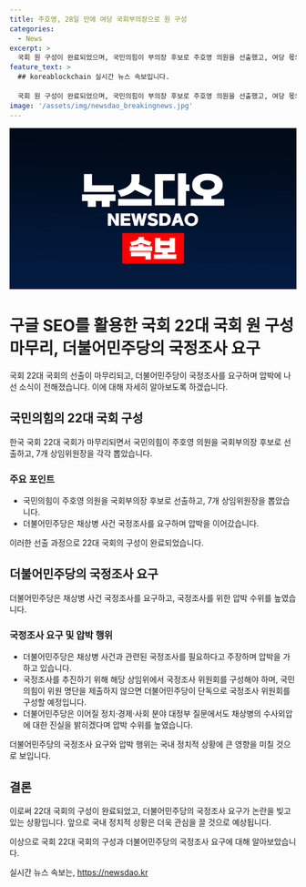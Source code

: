 ```yaml
---
title: 주호영, 28일 만에 여당 국회부의장으로 원 구성
categories:
  - News
excerpt: >
  국회 원 구성이 완료되었으며, 국민의힘이 부의장 후보로 주호영 의원을 선출했고, 여당 몫의 상임위원장 7명도 각각 선출했다. 다음 주 더불어민주당은 채상병 사건 국정조사를 요구할 예정이며, 국정조사를 진행하기 위해 압박 수위를 높였다고 합니다. 또한, 다음 주 사흘간 이어질 정부 질문에서도 채상병 수사외압에 대한 진실을 밝힐 것이라고 밝혀졌습니다.
feature_text: >
  ## koreablockchain 실시간 뉴스 속보입니다.

  국회 원 구성이 완료되었으며, 국민의힘이 부의장 후보로 주호영 의원을 선출했고, 여당 몫의 상임위원장 7명도 각각 선출했다. 다음 주 더불어민주당은 채상병 사건 국정조사를 요구할 예정이며, 국정조사를 진행하기 위해 압박 수위를 높였다고 합니다. 또한, 다음 주 사흘간 이어질 정부 질문에서도 채상병 수사외압에 대한 진실을 밝힐 것이라고 밝혀졌습니다.
image: '/assets/img/newsdao_breakingnews.jpg'
---
```


<p><img src="/assets/img/newsdao_breakingnews.jpg" alt="koreablockchain 속보" /></p>

<h1>구글 SEO를 활용한 국회 22대 국회 원 구성 마무리, 더불어민주당의 국정조사 요구</h1>

<p>국회 22대 국회의 선출이 마무리되고, 더불어민주당이 국정조사를 요구하며 압박에 나선 소식이 전해졌습니다. 이에 대해 자세히 알아보도록 하겠습니다.</p>

<h2>국민의힘의 22대 국회 구성</h2>

<p>한국 국회 22대 국회가 마무리되면서 국민의힘이 주호영 의원을 국회부의장 후보로 선출하고, 7개 상임위원장을 각각 뽑았습니다. </p>

<h3>주요 포인트</h3>

<ul>
  <li>국민의힘이 주호영 의원을 국회부의장 후보로 선출하고, 7개 상임위원장을 뽑았습니다.</li>
  <li>더불어민주당은 채상병 사건 국정조사를 요구하며 압박을 이어갔습니다.</li>
</ul>

<p>이러한 선출 과정으로 22대 국회의 구성이 완료되었습니다.</p>

<h2>더불어민주당의 국정조사 요구</h2>

<p>더불어민주당은 채상병 사건 국정조사를 요구하고, 국정조사를 위한 압박 수위를 높였습니다.</p>

<h3>국정조사 요구 및 압박 행위</h3>

<ul>
  <li>더불어민주당은 채상병 사건과 관련된 국정조사를 필요하다고 주장하며 압박을 가하고 있습니다.</li>
  <li>국정조사를 추진하기 위해 해당 상임위에서 국정조사 위원회를 구성해야 하며, 국민의힘이 위원 명단을 제출하지 않으면 더불어민주당이 단독으로 국정조사 위원회를 구성할 예정입니다.</li>
  <li>더불어민주당은 이어질 정치·경제·사회 분야 대정부 질문에서도 채상병의 수사외압에 대한 진실을 밝히겠다며 압박 수위를 높였습니다.</li>
</ul>

<p>더불어민주당의 국정조사 요구와 압박 행위는 국내 정치적 상황에 큰 영향을 미칠 것으로 보입니다.</p>

<h2>결론</h2>

<p>이로써 22대 국회의 구성이 완료되었고, 더불어민주당의 국정조사 요구가 논란을 빚고 있는 상황입니다. 앞으로 국내 정치적 상황은 더욱 관심을 끌 것으로 예상됩니다.</p>

<p>이상으로 국회 22대 국회의 구성과 더불어민주당의 국정조사 요구에 대해 알아보았습니다.</p>
실시간 뉴스 속보는, <a href="https://newsdao.kr" rel="dofollow">https://newsdao.kr</a>


